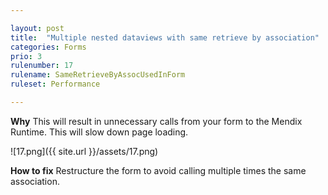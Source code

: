 ```yaml
---

layout: post
title:  "Multiple nested dataviews with same retrieve by association"
categories: Forms
prio: 3
rulenumber: 17
rulename: SameRetrieveByAssocUsedInForm
ruleset: Performance

---
```


**Why**
This will result in unnecessary calls from your form to the Mendix Runtime. This will slow down page loading.

![17.png]({{ site.url }}/assets/17.png)

**How to fix**
Restructure the form to avoid calling multiple times the same association.